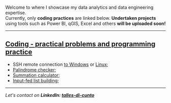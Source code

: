 Welcome to where I showcase my data analytics and data engineering expertise. <br>
Currently, only <strong>coding practices</strong> are linked below. <strong>Undertaken projects</strong> using tools such as Power BI, qGIS, Excel and others <strong>will be uploaded soon!</strong>

<hr>

## <a href="https://github.com/ambientals/data-coding-repository/blob/master/README.md"><strong>Coding - practical problems and programming practice</strong></a> <br>
* SSH remote connection <a href="https://github.com/ambientals/data-analysis-portfolio/blob/master/example_winrm.py">to Windows</a> or <a href="https://github.com/ambientals/data-analysis-portfolio/blob/master/example_paramiko.py">Linux</a>;
* <a href="https://github.com/ambientals/data-analysis-portfolio/blob/master/func_is_palindrome.py">Palindrome checker</a>;
* <a href="https://github.com/ambientals/data-analysis-portfolio/blob/master/func_sum.py">Summation calculator</a>;
* <a href="https://github.com/ambientals/data-analysis-portfolio/blob/master/example_list_creation.py">Input-fed list building</a>; 
<hr>

<em>Let's contact on <strong>LinkedIn: <a href="https://www.linkedin.com/in/talles-di-cunto/">talles-di-cunto</a></strong></em>
